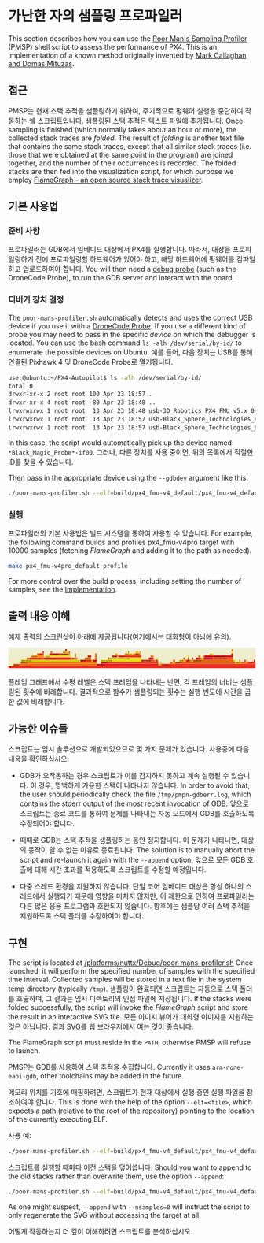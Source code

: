 # 가난한 자의 샘플링 프로파일러

This section describes how you can use the [Poor Man's Sampling Profiler](https://github.com/PX4/PX4-Autopilot/blob/main/platforms/nuttx/Debug/poor-mans-profiler.sh) (PMSP) shell script to assess the performance of PX4.
This is an implementation of a known method originally invented by [Mark Callaghan and Domas Mituzas](https://poormansprofiler.org/).

## 접근

PMSP는 현재 스택 추적을 샘플링하기 위하여, 주기적으로 펌웨어 실행을 중단하여 작동하는 쉘 스크립트입니다.
샘플링된 스택 추적은 텍스트 파일에 추가됩니다.
Once sampling is finished (which normally takes about an hour or more), the collected stack traces are _folded_.
The result of _folding_ is another text file that contains the same stack traces, except that all similar stack traces (i.e. those that were obtained at the same point in the program) are joined together, and the number of their occurrences is recorded.
The folded stacks are then fed into the visualization script, for which purpose we employ [FlameGraph - an open source stack trace visualizer](http://www.brendangregg.com/flamegraphs.html).

## 기본 사용법

### 준비 사항

프로파일러는 GDB에서 임베디드 대상에서 PX4를 실행합니다.
따라서, 대상을 프로파일링하기 전에 프로파일링할 하드웨어가 있어야 하고, 해당 하드웨어에 펌웨어를 컴파일하고 업로드하여야 합니다.
You will then need a [debug probe](../debug/swd_debug.md#debug-probes) (such as the DroneCode Probe), to run the GDB server and interact with the board.

### 디버거 장치 결정

The `poor-mans-profiler.sh` automatically detects and uses the correct USB device if you use it with a [DroneCode Probe](../debug/probe_bmp.md#dronecode-probe).
If you use a different kind of probe you may need to pass in the specific _device_ on which the debugger is located.
You can use the bash command `ls -alh /dev/serial/by-id/` to enumerate the possible devices on Ubuntu.
예를 들어, 다음 장치는 USB를 통해 연결된 Pixhawk 4 및 DroneCode Probe로 열거됩니다.

```sh
user@ubuntu:~/PX4-Autopilot$ ls -alh /dev/serial/by-id/
total 0
drwxr-xr-x 2 root root 100 Apr 23 18:57 .
drwxr-xr-x 4 root root  80 Apr 23 18:48 ..
lrwxrwxrwx 1 root root  13 Apr 23 18:48 usb-3D_Robotics_PX4_FMU_v5.x_0-if00 -> ../../ttyACM0
lrwxrwxrwx 1 root root  13 Apr 23 18:57 usb-Black_Sphere_Technologies_Black_Magic_Probe_BFCCB401-if00 -> ../../ttyACM1
lrwxrwxrwx 1 root root  13 Apr 23 18:57 usb-Black_Sphere_Technologies_Black_Magic_Probe_BFCCB401-if02 -> ../../ttyACM2
```

In this case, the script would automatically pick up the device named `*Black_Magic_Probe*-if00`.
그러나, 다른 장치를 사용 중이면, 위의 목록에서 적절한 ID를 찾을 수 있습니다.

Then pass in the appropriate device using the `--gdbdev` argument like this:

```sh
./poor-mans-profiler.sh --elf=build/px4_fmu-v4_default/px4_fmu-v4_default.elf --nsamples=30000 --gdbdev=/dev/ttyACM2
```

### 실행

프로파일러의 기본 사용법은 빌드 시스템을 통하여 사용할 수 있습니다.
For example, the following command builds and profiles px4_fmu-v4pro target with 10000 samples (fetching _FlameGraph_ and adding it to the path as needed).

```sh
make px4_fmu-v4pro_default profile
```

For more control over the build process, including setting the number of samples, see the [Implementation](#implementation).

## 출력 내용 이해

예제 출력의 스크린샷이 아래에 제공됩니다(여기에서는 대화형이 아님에 유의).

![FlameGraph Example](../../assets/debug/flamegraph-example.png)

플레임 그래프에서 수평 레벨은 스택 프레임을 나타내는 반면, 각 프레임의 너비는 샘플링된 횟수에 비례합니다.
결과적으로 함수가 샘플링되는 횟수는 실행 빈도에 시간을 곱한 값에 비례합니다.

## 가능한 이슈들

스크립트는 임시 솔루션으로 개발되었으므로 몇 가지 문제가 있습니다.
사용중에 다음 내용을 확인하십시오:

- GDB가 오작동하는 경우 스크립트가 이를 감지하지 못하고 계속 실행될 수 있습니다.
  이 경우, 명백하게 가용한 스택이 나타나지 않습니다.
  In order to avoid that, the user should periodically check the file `/tmp/pmpn-gdberr.log`, which contains the stderr output of the most recent invocation of GDB.
  앞으로 스크립트는 종료 코드를 통하여 문제를 나타내는 자동 모드에서 GDB를 호출하도록 수정되어야 합니다.

- 때때로 GDB는 스택 추적을 샘플링하는 동안 정지합니다.
  이 문제가 나타나면, 대상의 동작이 알 수 없는 이유로 종료됩니다.
  The solution is to manually abort the script and re-launch it again with the `--append` option.
  앞으로 모든 GDB 호출에 대해 시간 초과를 적용하도록 스크립트를 수정할 예정입니다.

- 다중 스레드 환경을 지원하지 않습니다.
  단일 코어 임베디드 대상은 항상 하나의 스레드에서 실행되기 때문에 영향을 미치지 않지만, 이 제한으로 인하여 프로파일러는 다른 많은 응용 프로그램과 호환되지 않습니다.
  향후에는 샘플당 여러 스택 추적을 지원하도록 스택 폴더를 수정하여야 합니다.

## 구현

The script is located at [/platforms/nuttx/Debug/poor-mans-profiler.sh](https://github.com/PX4/PX4-Autopilot/blob/main/platforms/nuttx/Debug/poor-mans-profiler.sh)
Once launched, it will perform the specified number of samples with the specified time interval.
Collected samples will be stored in a text file in the system temp directory (typically `/tmp`).
샘플링이 완료되면 스크립트는 자동으로 스택 폴더를 호출하며, 그 결과는 임시 디렉토리의 인접 파일에 저장됩니다.
If the stacks were folded successfully, the script will invoke the _FlameGraph_ script and store the result in an interactive SVG file.
모든 이미지 뷰어가 대화형 이미지를 지원하는 것은 아닙니다. 결과 SVG를 웹 브라우저에서 여는 것이 좋습니다.

The FlameGraph script must reside in the `PATH`, otherwise PMSP will refuse to launch.

PMSP는 GDB를 사용하여 스택 추적을 수집합니다.
Currently it uses `arm-none-eabi-gdb`, other toolchains may be added in the future.

메모리 위치를 기호에 매핑하려면, 스크립트가 현재 대상에서 실행 중인 실행 파일을 참조하여야 합니다.
This is done with the help of the option `--elf=<file>`, which expects a path (relative to the root of the repository) pointing to the location of the currently executing ELF.

사용 예:

```sh
./poor-mans-profiler.sh --elf=build/px4_fmu-v4_default/px4_fmu-v4_default.elf --nsamples=30000
```

스크립트를 실행할 때마다 이전 스택을 덮어씁니다.
Should you want to append to the old stacks rather than overwrite them, use the option `--append`:

```sh
./poor-mans-profiler.sh --elf=build/px4_fmu-v4_default/px4_fmu-v4_default.elf --nsamples=30000 --append
```

As one might suspect, `--append` with `--nsamples=0` will instruct the script to only regenerate the SVG without accessing the target at all.

어떻게 작동하는지 더 깊이 이해하려면 스크립트를 분석하십시오.
